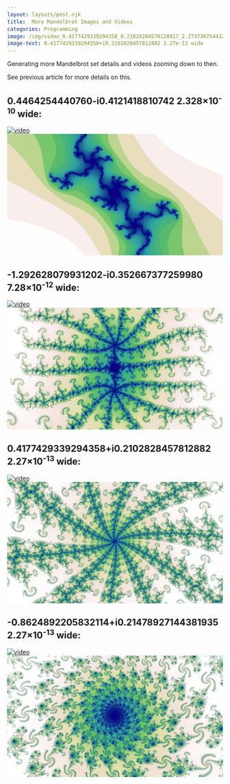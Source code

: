 ```yaml
---
layout: layouts/post.njk
title:  More Mandelbrot Images and Videos
categories: Programming
image: /img/video_0.4177429339294358_0.21028284578128817_2.2737367544323206e-13_100000.gif
image-text: 0.4177429339294358+i0.2102828457812882 2.27e-13 wide
---
```


Generating more Mandelbrot set details and videos zooming down to then.

See previous article for more details on this.

## 0.4464254440760-i0.4121418810742 2.328×10<sup>-10</sup> wide:

[![video][3]][3]
[![image][4]][4]

## -1.292628079931202-i0.352667377259980 7.28×10<sup>-12</sup> wide:

[![video][5]][5]
[![image][6]][6]

## 0.4177429339294358+i0.2102828457812882 2.27×10<sup>-13</sup> wide:
<!-- http://localhost:3000/#0.4177429339294358_0.21028284578128817_2.2737367544323206e-13_100000 -->

[![video][7]][7]
[![image][8]][8]

## -0.8624892205832114+i0.21478927144381935 2.27×10<sup>-13</sup> wide:

<!-- http://localhost:3000/#-0.8624892205832114_0.21478927144381935_2.2737367544323206e-13_100000 -->

[![video][9]][9]
[![image][10]][10]

[3]: /img/video_0.44642544407603696_-0.41214188107417926_2.3283064365386963e-10_100000.gif
[4]: /img/mandelbrot_0.44642544407603696_-0.41214188107417926_2.3283064365386963e-10_100000.png
[5]: /img/video_-1.292628079931202_-0.35266737725997915_7.275957614183426e-12_100000.gif
[6]: /img/mandelbrot_-1.292628079931202_-0.35266737725997915_7.275957614183426e-12_100000.png
[7]: /img/video_0.4177429339294358_0.21028284578128817_2.2737367544323206e-13_100000.gif
[8]: /img/mandelbrot_0.4177429339294358_0.21028284578128817_2.2737367544323206e-13_100000.png
[9]: /img/video_-0.8624892205832114_0.21478927144381935_2.2737367544323206e-13_100000.gif
[10]: /img/mandelbrot_-0.8624892205832114_0.21478927144381935_2.2737367544323206e-13_100000.png